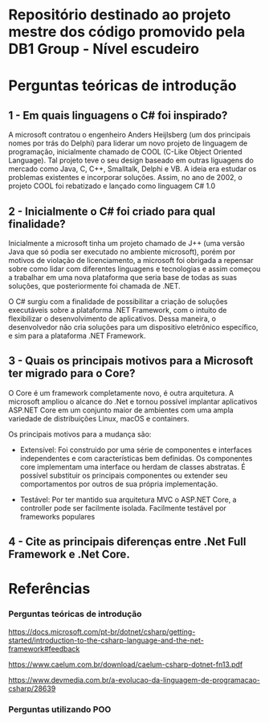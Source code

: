 # Repositório destinado ao projeto mestre dos código promovido pela DB1 Group - Nível escudeiro

# Perguntas teóricas de introdução

## 1 - Em quais linguagens o C# foi inspirado?
   A microsoft contratou o engenheiro Anders Heijlsberg (um dos principais nomes por trás do Delphi) para liderar um novo 
   projeto de linguagem de programação, inicialmente chamado de COOL (C-Like Object Oriented Language). Tal projeto teve o 
   seu design baseado em outras liguagens do mercado como Java, C, C++, Smalltalk, Delphi e VB. A ideia era estudar os problemas
   existentes e incorporar soluções. 
   Assim, no ano de 2002, o projeto COOL foi rebatizado e lançado como linguagem C# 1.0
   
## 2 - Inicialmente o C# foi criado para qual finalidade?
   Inicialmente a microsoft tinha um projeto chamado de J++ (uma versão Java que só podia ser executado no ambiente microsoft), porém 
   por motivos de violação de licenciamento, a microsoft foi obrigada a repensar sobre como lidar com diferentes linguagens e tecnologias
   e assim começou a trabalhar em uma nova plataforma que seria base de todas as suas soluções, que posteriormente foi chamada de .NET.
   
   O C# surgiu com a finalidade de possibilitar a criação de soluções executáveis sobre a plataforma .NET Framework, com o intuito de
   flexibilizar o desenvolvimento de aplicativos. Dessa maneira, o desenvolvedor não cria soluções para um dispositivo 
   eletrônico específico, e sim para a plataforma .NET Framework.
   
## 3 - Quais os principais motivos para a Microsoft ter migrado para o Core?
   O Core é um framework completamente novo, é outra arquitetura. A microsoft ampliou o alcance do .Net e tornou possível implantar
   aplicativos ASP.NET Core em um conjunto maior de ambientes com uma ampla variedade de distribuições Linux, macOS e containers.
   
   Os principais motivos para a mudança são:
   
   * Extensível: 
      Foi construido por uma série de componentes e interfaces independentes e com características bem definidas. Os
      componentes core implementam uma interface ou herdam de classes abstratas. É possível substituir os principais componentes ou 
      extender seu comportamentos por outros de sua própria implementação.
    
   * Testável:
     Por ter mantido sua arquitetura MVC o ASP.NET Core, a controller pode ser facilmente isolada. Facilmente testável por frameworks
     populares
   
## 4 - Cite as principais diferenças entre .Net Full Framework e .Net Core.

# Referências

### Perguntas teóricas de introdução
https://docs.microsoft.com/pt-br/dotnet/csharp/getting-started/introduction-to-the-csharp-language-and-the-net-framework#feedback

https://www.caelum.com.br/download/caelum-csharp-dotnet-fn13.pdf

https://www.devmedia.com.br/a-evolucao-da-linguagem-de-programacao-csharp/28639

### Perguntas utilizando POO
